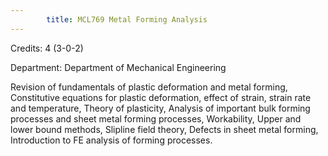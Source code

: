 ```yaml
---
        title: MCL769 Metal Forming Analysis
---
```

Credits: 4 (3-0-2)

Department: Department of Mechanical Engineering

Revision of fundamentals of plastic deformation and metal forming, Constitutive equations for plastic deformation, effect of strain, strain rate and temperature, Theory of plasticity, Analysis of important bulk forming processes and sheet metal forming processes, Workability, Upper and lower bound methods, Slipline field theory, Defects in sheet metal forming, Introduction to FE analysis of forming processes.